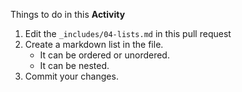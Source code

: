 Things to do in this **Activity**
1. Edit the `_includes/04-lists.md` in this pull request
2. Create a markdown list in the file.
    - It can be ordered or unordered.
    - It can be nested.
3. Commit your changes.
